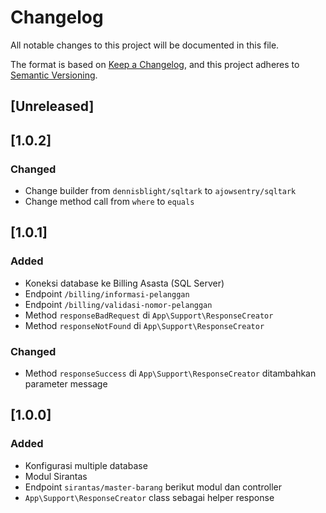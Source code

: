 # Changelog

All notable changes to this project will be documented in this file.

The format is based on [Keep a Changelog](https://keepachangelog.com/en/1.0.0/),
and this project adheres to [Semantic Versioning](https://semver.org/spec/v2.0.0.html).

## [Unreleased]

## [1.0.2]

### Changed
- Change builder from `dennisblight/sqltark` to `ajowsentry/sqltark`
- Change method call from `where` to `equals`

## [1.0.1]

### Added
- Koneksi database ke Billing Asasta (SQL Server)
- Endpoint `/billing/informasi-pelanggan`
- Endpoint `/billing/validasi-nomor-pelanggan`
- Method `responseBadRequest` di `App\Support\ResponseCreator`
- Method `responseNotFound` di `App\Support\ResponseCreator`

### Changed
- Method `responseSuccess` di `App\Support\ResponseCreator` ditambahkan parameter message

## [1.0.0]

### Added
- Konfigurasi multiple database
- Modul Sirantas
- Endpoint `sirantas/master-barang` berikut modul dan controller
- `App\Support\ResponseCreator` class sebagai helper response